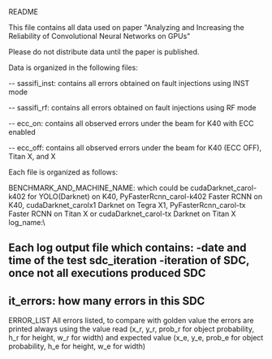 README

This file contains all data used on paper "Analyzing and Increasing the Reliability of
Convolutional Neural Networks on GPUs"


Please do not distribute data until the paper is published.

Data is organized in the following files:


-- sassifi_inst: contains all errors obtained on fault injections using INST mode

-- sassifi_rf: contains all errors obtained on fault injections using RF mode


-- ecc_on: contains all observed errors under the beam for K40 with ECC enabled

-- ecc_off: contains all observed errors under the beam for K40 (ECC OFF), Titan X, and X




Each file is organized as follows:



BENCHMARK_AND_MACHINE_NAME: which could be cudaDarknet_carol-k402 for YOLO(Darknet) on K40, PyFasterRcnn_carol-k402 Faster RCNN on K40, cudaDarknet_carolx1 Darknet on Tegra X1, PyFasterRcnn_carol-tx Faster RCNN on Titan X or cudaDarknet_carol-tx Darknet on Titan X
log_name:\

Each log output file which contains:
-date and time of the test
sdc_iteration
-iteration of SDC, once not all executions produced SDC
-
it_errors: how many errors in this SDC
-
ERROR_LIST
All errors listed, to compare with golden value the errors are printed always using the value read (x_r, y_r, prob_r for object probability, h_r for height, w_r for width) and expected value (x_e, y_e, prob_e for object probability, h_e for height, w_e for width)
